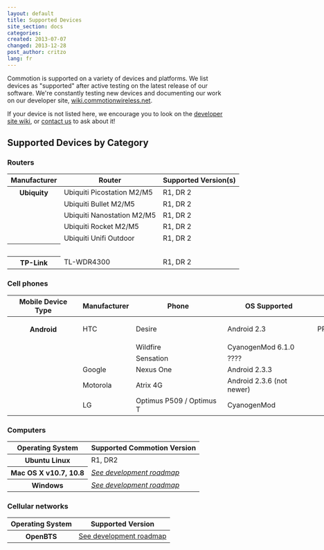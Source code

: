 ```yaml
---
layout: default
title: Supported Devices
site_section: docs
categories: 
created: 2013-07-07
changed: 2013-12-28
post_author: critzo
lang: fr
---
```

  <p>Commotion is supported on a variety of devices and platforms. We list devices as "supported" after active testing on the latest release of our software. We're constantly testing new devices and documenting our work on our developer site, <a href="https://wiki.commotionwireless.net">wiki.commotionwireless.net</a>.</p>

<p>If your device is not listed here, we encourage you to look on the <a href="https://wiki.commotionwireless.net/doku.php?id=hardware_in_testing">developer site wiki</a>, or <a href="/contact">contact us</a> to ask about it!</p>

<div id="routers" style="width:100%;">
<h2>Supported Devices by Category</h2>

<h3>Routers</h3>

<table class="files list" style="width:960px" summary="Commotion supported routers by manufacturer">
	<thead>
		<tr>
			<th scope="col">Manufacturer</th>
			<th scope="col">Router</th>
			<th scope="col">Supported Version(s)</th>
		</tr>
	</thead>
	<tbody>
		<tr>
			<th>Ubiquity</th>
			<td>Ubiquiti Picostation M2/M5</td>
			<td>R1, DR 2</td>
		</tr>
		<tr>
			<td>&nbsp;</td>
			<td>Ubiquiti Bullet M2/M5</td>
			<td>R1, DR 2</td>
		</tr>
		<tr>
			<td>&nbsp;</td>
			<td>Ubiquiti Nanostation M2/M5</td>
			<td>R1, DR 2</td>
		</tr>
		<tr>
			<td>&nbsp;</td>
			<td>Ubiquiti Rocket M2/M5</td>
			<td>R1, DR 2</td>
		</tr>
		<tr>
			<td>&nbsp;</td>
			<td>Ubiquiti Unifi Outdoor</td>
			<td>R1, DR 2</td>
		</tr>
		<tr>
			<th style="vertical-align:top">&nbsp;</th>
			<td class="rteleft" style="vertical-align:top">&nbsp;</td>
			<td class="rteleft" style="vertical-align:top">&nbsp;</td>
		</tr>
		<tr>
			<th style="vertical-align:top">TP-Link</th>
			<td class="rteleft" style="vertical-align:top">TL-WDR4300</td>
			<td class="rteleft" style="vertical-align:top">R1, DR 2</td>
		</tr>
	</tbody>
</table>
</div>

<div id="phones" style="width:100%;">
<h3>Cell phones</h3>

<table class="files list" style="width:960px" summary="Commotion supported cell phones by mobile device type">
	<thead>
		<tr>
			<th scope="col">Mobile Device Type</th>
			<th scope="col">Manufacturer</th>
			<th scope="col">Phone</th>
			<th scope="col">OS Supported</th>
			<th scope="col">Supported Commotion Version</th>
		</tr>
	</thead>
	<tbody>
		<tr>
			<th>Android</th>
			<td>
			<p>HTC</p>
			</td>
			<td>Desire</td>
			<td>Android 2.3</td>
			<td class="rtecenter">PR3</td>
		</tr>
		<tr>
			<td>&nbsp;</td>
			<td>&nbsp;</td>
			<td>Wildfire</td>
			<td>CyanogenMod 6.1.0</td>
			<td>&nbsp;</td>
		</tr>
		<tr>
			<td>&nbsp;</td>
			<td>&nbsp;</td>
			<td>Sensation</td>
			<td>????</td>
			<td>&nbsp;</td>
		</tr>
		<tr>
			<td>&nbsp;</td>
			<td>Google</td>
			<td>Nexus One</td>
			<td>Android 2.3.3</td>
			<td>&nbsp;</td>
		</tr>
		<tr>
			<td>&nbsp;</td>
			<td>Motorola</td>
			<td>Atrix 4G</td>
			<td>Android 2.3.6 (not newer)</td>
			<td>&nbsp;</td>
		</tr>
		<tr>
			<td>&nbsp;</td>
			<td>LG</td>
			<td>Optimus P509 / Optimus T</td>
			<td>CyanogenMod</td>
			<td>&nbsp;</td>
		</tr>
	</tbody>
</table>
</div>

<div id="computers" style="width:100%;">
<h3>Computers</h3>

<table class="files list" style="width:960px" summary="Commotion supported desktop and laptop supported computers by operating system">
	<thead>
		<tr>
			<th scope="col">Operating System</th>
			<th scope="col">Supported Commotion Version</th>
		</tr>
	</thead>
	<tbody>
		<tr>
			<th>Ubuntu Linux</th>
			<td class="rtecenter">R1, DR2</td>
		</tr>
		<tr>
			<th>Mac OS X v10.7, 10.8</th>
			<td class="rtecenter"><a href="https://code.commotionwireless.net/projects/commotion/wiki/2013_Development_Roadmap"><em>See development roadmap</em></a></td>
		</tr>
		<tr>
			<th>Windows</th>
			<td class="rtecenter"><a href="https://code.commotionwireless.net/projects/commotion/wiki/2013_Development_Roadmap"><em>See development roadmap</em></a></td>
		</tr>
	</tbody>
</table>
</div>

<div id="cellular" style="width: 100%;">
<h3>Cellular networks</h3>

<table class="files list" style="width:960px" summary="Commotion supported open cellular network devices">
	<thead>
		<tr>
			<th scope="col">Operating System</th>
			<th scope="col">Supported Version</th>
		</tr>
	</thead>
	<tbody>
		<tr>
			<th>OpenBTS</th>
			<td class="rtecenter"><a href="http://code.commotionwireless.net/projects/commotion/wiki/2013_Development_Roadmap">See development roadmap</a></td>
		</tr>
	</tbody>
</table>
</div>
 
